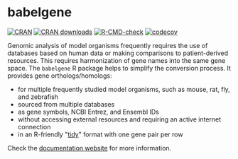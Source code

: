 # babelgene

<!-- badges: start -->
[![CRAN](https://www.r-pkg.org/badges/version/babelgene)](https://cran.r-project.org/package=babelgene)
[![CRAN downloads](https://cranlogs.r-pkg.org/badges/last-month/babelgene)](https://cran.r-project.org/package=babelgene)
[![R-CMD-check](https://github.com/igordot/babelgene/actions/workflows/R-CMD-check.yaml/badge.svg)](https://github.com/igordot/babelgene/actions/workflows/R-CMD-check.yaml)
[![codecov](https://codecov.io/gh/igordot/babelgene/branch/main/graph/badge.svg?token=j2n6FRGaZ7)](https://app.codecov.io/gh/igordot/babelgene)
<!-- badges: end -->

Genomic analysis of model organisms frequently requires the use of databases based on human data or making comparisons to patient-derived resources.
This requires harmonization of gene names into the same gene space.
The `babelgene` R package helps to simplify the conversion process.
It provides gene orthologs/homologs:

* for multiple frequently studied model organisms, such as mouse, rat, fly, and zebrafish
* sourced from multiple databases
* as gene symbols, NCBI Entrez, and Ensembl IDs
* without accessing external resources and requiring an active internet connection
* in an R-friendly "[tidy](https://r4ds.had.co.nz/tidy-data.html)" format with one gene pair per row

Check the [documentation website](https://igordot.github.io/babelgene/) for more information.
